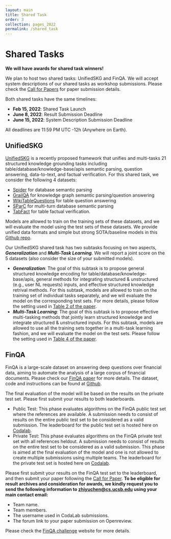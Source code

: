 ```yaml
---
layout: main
title: Shared Task
order: 3
collection: pages_2022
permalink: /shared_task
---
```


# Shared Tasks

**We will have awards for shared task winners!**

We plan to host two shared tasks: UnifiedSKG and FinQA. We will accept system descriptions of our shared tasks as workshop submissions. Please check the [Call for Papers](https://suki-workshop.github.io/cfp) for paper submission details.

Both shared tasks have the same timelines:

- **Feb 15, 2022**:             Shared Task Launch
- **June 8, 2022**:             Result Submission Deadline
- **June 15, 2022**:            System Description Submission Deadline

All deadlines are 11:59 PM UTC -12h (Anywhere on Earth).

## UnifiedSKG
[UnifiedSKG](https://github.com/HKUNLP/UnifiedSKG) is a recently proposed framework that unifies and multi-tasks 21 structured knowledge grounding tasks including table/database/knowledge-base/apis semantic parsing, question answering, data-to-text, and factual verification. For this shared task, we consider the following 4 datasets: 
- [Spider](https://yale-lily.github.io/spider) for database semantic parsing
- [GrailQA](https://dki-lab.github.io/GrailQA/) for knowledge graph semantic parsing/question answering
- [WikiTableQuestions](https://ppasupat.github.io/WikiTableQuestions/) for table question answering
- [SParC](https://yale-lily.github.io/sparc) for multi-turn database semantic parsing
- [TabFact](https://tabfact.github.io/index.html) for table factual verification.

Models are allowed to train on the training sets of these datasets, and we will evaluate the model using the test sets of these datasets. We provide unified data formats and simple but strong SOTA/baseline models in this [Github repo](https://github.com/HKUNLP/UnifiedSKG). 

Our UnifiedSKG shared task has two subtasks focusing on two aspects, ***Generalization*** and ***Multi-Task Learning***. We will report a joint score on the 5 datasets (also consider the size of your submitted models).
  - ***Generalization***: The goal of this subtask is to propose general structured knowledge encoding for table/database/knowledge-base/apis, general methods for integrating structured & unstructured (e.g., user NL requests) inputs, and effective structured knowledge retrival methods. For this subtask, models are allowed to train on the training set of individual tasks separately, and we will evaluate the model on the corresponding test sets. For more details, please follow the setting used in [Table 2 of the paper](https://arxiv.org/pdf/2201.05966.pdf). 
  - ***Multi-Task Learning***: The goal of this subtask is to propose effective multi-tasking methods that jointly learn structured knowledge and integrate structured & unstructured inputs. For this subtask, models are allowed to use all the training sets together in a multi-task learning fashion, and we will evaluate the model on the test sets. Please follow the setting used in [Table 4 of the paper](https://arxiv.org/pdf/2201.05966.pdf).

## FinQA
FinQA is a large-scale dataset on answering deep questions over financial data, aiming to automate the analysis of a large corpus of financial documents. Please check our [FinQA paper](https://arxiv.org/pdf/2109.00122.pdf) for more details. The dataset, code and instructions can be found at [Github](https://github.com/czyssrs/FinQA).

The final evaluation of the model will be based on the results on the private test set. Please first submit your results to both leaderboards.
- Public Test: This phase evaluates algorithms on the FinQA public test set where the references are available. A submission needs to consist of results on the entire public test set to be considered as a valid submission.
The leaderboard for the public test set is hosted here on [Codalab](https://codalab.lisn.upsaclay.fr/competitions/1846).
- Private Test: This phase evaluates algorithms on the FinQA private test set with all references heldout. A submission needs to consist of results on the entire test set to be considered as a valid submission. This phase is aimed at the final evaluation of the model and one is not allowed to create multiple submissions using multiple teams.
The leaderboard for the private test set is hosted here on [Codalab](https://codalab.lisn.upsaclay.fr/competitions/4138).

Please first submit your results on the FinQA test set to the leaderboard, and then submit your paper following the [Call for Paper](https://suki-workshop.github.io/cfp). **To be eligible for result archives and consideration for awards, we kindly request you to send the following information to zhiyuchen@cs.ucsb.edu using your main contact email:**
- Team name.
- Team members.
- The username used in CodaLab submissions.
- The forum link to your paper submission on Openreview.

Please check the [FinQA challenge](https://finqasite.github.io/challenge.html) website for more details. 
